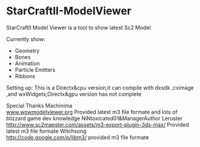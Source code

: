 StarCraftII-ModelViewer
=======================

StarCraftII Model Viewer is a tool to show latest Sc2 Model 

Currently show:
- Geometry
- Bones
- Animation
- Particle Emitters
- Ribbons

Setting up:
This is a Directx&cpu version,it can compile with dxsdk ,cximage ,and wxWidgets;Directx&gpu version has not complete

Special Thanks
Machinima  
  www.wowmodelviewer.org  Provided  latest m3 file formate and lots of blizzard game dev knowledge
NiNtoxicated01&ManagerAuthor Leruster
  http://www.sc2mapster.com/assets/m3-export-plugin-3ds-max/  Provided  latest m3 file formate
Witchsong   
  http://code.google.com/p/libm3/  provided m3 file formate 
